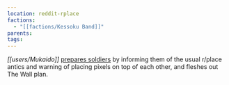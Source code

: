```yaml
---
location: reddit-rplace
factions:
  - "[[factions/Kessoku Band]]"
parents: 
tags: 
---
```

*[[users/Mukaido]]* [prepares soldiers](https://discord.com/channels/1093664259273130084/1131230952119615600/1131434542662692874) by informing them of the usual r/place antics and warning of placing pixels on top of each other, and fleshes out The Wall plan.
